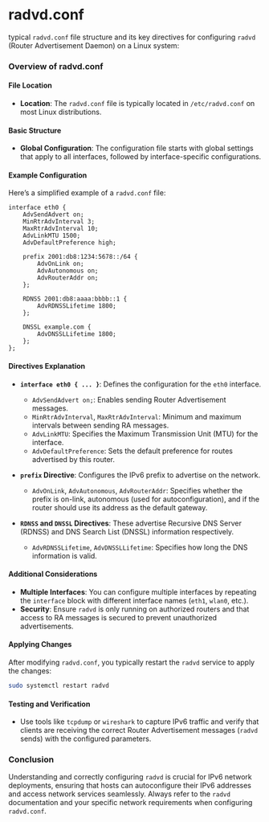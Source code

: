 # radvd.conf
typical `radvd.conf` file structure and its key directives for configuring `radvd` (Router Advertisement Daemon) on a Linux system:

### Overview of radvd.conf

#### File Location
- **Location**: The `radvd.conf` file is typically located in `/etc/radvd.conf` on most Linux distributions.

#### Basic Structure
- **Global Configuration**: The configuration file starts with global settings that apply to all interfaces, followed by interface-specific configurations.

#### Example Configuration

Here’s a simplified example of a `radvd.conf` file:

```plaintext
interface eth0 {
    AdvSendAdvert on;
    MinRtrAdvInterval 3;
    MaxRtrAdvInterval 10;
    AdvLinkMTU 1500;
    AdvDefaultPreference high;

    prefix 2001:db8:1234:5678::/64 {
        AdvOnLink on;
        AdvAutonomous on;
        AdvRouterAddr on;
    };

    RDNSS 2001:db8:aaaa:bbbb::1 {
        AdvRDNSSLifetime 1800;
    };

    DNSSL example.com {
        AdvDNSSLLifetime 1800;
    };
};
```

#### Directives Explanation

- **`interface eth0 { ... }`**: Defines the configuration for the `eth0` interface.
  - `AdvSendAdvert on;`: Enables sending Router Advertisement messages.
  - `MinRtrAdvInterval`, `MaxRtrAdvInterval`: Minimum and maximum intervals between sending RA messages.
  - `AdvLinkMTU`: Specifies the Maximum Transmission Unit (MTU) for the interface.
  - `AdvDefaultPreference`: Sets the default preference for routes advertised by this router.

- **`prefix` Directive**: Configures the IPv6 prefix to advertise on the network.
  - `AdvOnLink`, `AdvAutonomous`, `AdvRouterAddr`: Specifies whether the prefix is on-link, autonomous (used for autoconfiguration), and if the router should use its address as the default gateway.

- **`RDNSS` and `DNSSL` Directives**: These advertise Recursive DNS Server (RDNSS) and DNS Search List (DNSSL) information respectively.
  - `AdvRDNSSLifetime`, `AdvDNSSLLifetime`: Specifies how long the DNS information is valid.

#### Additional Considerations

- **Multiple Interfaces**: You can configure multiple interfaces by repeating the `interface` block with different interface names (`eth1`, `wlan0`, etc.).
- **Security**: Ensure `radvd` is only running on authorized routers and that access to RA messages is secured to prevent unauthorized advertisements.

#### Applying Changes

After modifying `radvd.conf`, you typically restart the `radvd` service to apply the changes:

```bash
sudo systemctl restart radvd
```

#### Testing and Verification

- Use tools like `tcpdump` or `wireshark` to capture IPv6 traffic and verify that clients are receiving the correct Router Advertisement messages (`radvd` sends) with the configured parameters.

### Conclusion

Understanding and correctly configuring `radvd` is crucial for IPv6 network deployments, ensuring that hosts can autoconfigure their IPv6 addresses and access network services seamlessly. Always refer to the `radvd` documentation and your specific network requirements when configuring `radvd.conf`.
